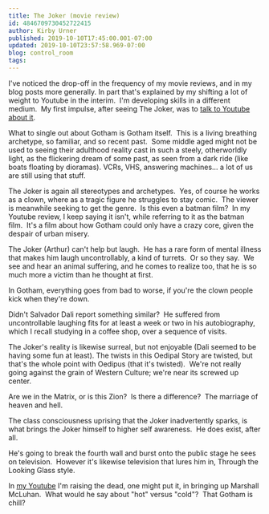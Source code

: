 ```yaml
---
title: The Joker (movie review)
id: 4846709730452722415
author: Kirby Urner
published: 2019-10-10T17:45:00.001-07:00
updated: 2019-10-10T23:57:58.969-07:00
blog: control_room
tags: 
---
```


I've noticed the drop-off in the frequency of my movie reviews, and in my blog posts more generally. In part that's explained by my shifting a lot of weight to Youtube in the interim.  I'm developing skills in a different medium.  My first impulse, after seeing The Joker, was to [talk to Youtube about it](https://youtu.be/tDSTEvJg_40).

What to single out about Gotham is Gotham itself.  This is a living breathing archetype, so familiar, and so recent past.  Some middle aged might not be used to seeing their adulthood reality cast in such a steely, otherworldly light, as the flickering dream of some past, as seen from a dark ride (like boats floating by dioramas). VCRs, VHS, answering machines... a lot of us are still using that stuff.

The Joker is again all stereotypes and archetypes.  Yes, of course he works as a clown, where as a tragic figure he struggles to stay comic.  The viewer is meanwhile seeking to get the genre.  Is this even a batman film?  In my Youtube review, I keep saying it isn't, while referring to it as the batman film.  It's a film about how Gotham could only have a crazy core, given the despair of urban misery.

The Joker (Arthur) can't help but laugh.  He has a rare form of mental illness that makes him laugh uncontrollably, a kind of turrets.  Or so they say.  We see and hear an animal suffering, and he comes to realize too, that he is so much more a victim than he thought at first.

In Gotham, everything goes from bad to worse, if you're the clown people kick when they're down.

Didn't Salvador Dali report something similar?  He suffered from uncontrollable laughing fits for at least a week or two in his autobiography, which I recall studying in a coffee shop, over a sequence of visits.

The Joker's reality is likewise surreal, but not enjoyable (Dali seemed to be having some fun at least). The twists in this Oedipal Story are twisted, but that's the whole point with Oedipus (that it's twisted).  We're not really going against the grain of Western Culture; we're near its screwed up center.

Are we in the Matrix, or is this Zion?  Is there a difference?  The marriage of heaven and hell.

The class consciousness uprising that the Joker inadvertently sparks, is what brings the Joker himself to higher self awareness.  He does exist, after all.

He's going to break the fourth wall and burst onto the public stage he sees on television.  However it's likewise television that lures him in, Through the Looking Glass style.

In [my Youtube](https://youtu.be/tDSTEvJg_40) I'm raising the dead, one might put it, in bringing up Marshall McLuhan.  What would he say about "hot" versus "cold"?  That Gotham is chill?